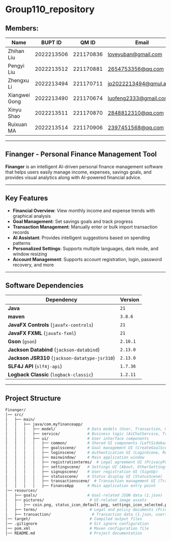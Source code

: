 # Group110_repository

## Members:

| Name          | BUPT ID    | QM ID    | Email                        | Username            |
|--------------|------------|-----------|-----------------------------|-----------------------------|
| Zhihan Liu   | 2022213506 | 221170836 | loveyuban@gmail.com         | Nora-LL / Aya              |
| Pengyi Liu   | 2022213512 | 221170881 | 2654753356@qq.com          | Effy4869                   |
| Zhengxu Li   | 2022213494 | 221170711 | jp2022213494@qmul.ac.uk    | ZhengxuLi96 / Li           |
| Xiangwei Gong| 2022213490 | 221170674 | luofeng2333@gmail.com      | VictorHugo043 / Fallenwind |
| Xinyu Shao   | 2022213511 | 221170870 | 2848812310@qq.com         | ROOOBUE / sstarsheep       |
| Ruixuan MA   | 2022213514 | 221170906 | 2397451568@qq.com         | MaRuixuan                  |


---

## **Finanger - Personal Finance Management Tool**

**Finanger** is an intelligent AI-driven personal finance management software that helps users easily manage income, expenses, savings goals, and provides visual analytics along with AI-powered financial advice.

---

## **Key Features**
-  **Financial Overview**: View monthly income and expense trends with graphical analysis
-  **Goal Management**: Set savings goals and track progress
-  **Transaction Management**: Manually enter or bulk import transaction records
-  **AI Assistant**: Provides intelligent suggestions based on spending patterns
-  **Personalized Settings**: Supports multiple languages, dark mode, and window resizing
-  **Account Management**: Supports account registration, login, password recovery, and more

---

## **Software Dependencies**
| Dependency | Version  |
|------------|----------|
| **Java** | `21`     |
|**maven** | `3.8.6`  |
| **JavaFX Controls** (`javafx-controls`) | `21`     |
| **JavaFX FXML** (`javafx-fxml`) | `21`     |
| **Gson** (`gson`) | `2.10.1` |
| **Jackson Databind** (`jackson-databind`) | `2.13.0` |
| **Jackson JSR310** (`jackson-datatype-jsr310`) | `2.13.0` |
| **SLF4J API** (`slf4j-api`) | `1.7.36` |
| **Logback Classic** (`logback-classic`) | `1.2.11` |

---

## **Project Structure**
```bash
Finanger/  
│── src/  
│   ├── main/  
│   │   ├── java/com.myfinanceapp/  
│   │   │   ├── model/              # Data models (User, Transaction, Goal)  
│   │   │   ├── service/            # Business logic (AiChatService, TransactionService, etc.)  
│   │   │   ├── ui/                 # User interface components  
│   │   │   │   ├── common/         # Shared UI components (LeftSidebarFactory, SettingsTopBarFactory)  
│   │   │   │   ├── goalsscene/     # Goal management UI (CreateGoalScene, Goals)  
│   │   │   │   ├── loginscene/     # Authentication UI (LoginScene, ResetPassword)  
│   │   │   │   ├── mainwindow/     # Main application window  
│   │   │   │   ├── registrationterms/  # Legal agreement UI (PrivacyPolicy, TermOfUse)  
│   │   │   │   ├── settingscene/   # Settings UI (About, OtherSettings, SystemSettings, UserOptions)  
│   │   │   │   ├── signupscene/    # User registration UI (SignUp)  
│   │   │   │   ├── statusscene/    # Status display UI (StatusScene)  
│   │   │   │   ├── transactionscene/  # Transaction management UI (TransactionScene)  
│   │   │   │   ├── FinanceApp      # Main application entry point  
│── resources/  
│   ├── goals/                      # Goal-related JSON data (1.json)  
│   ├── pictures/                    # UI-related image assets  
│   │   ├── coin.png, status_icon_default.png, settings_icon_selected.png, etc.  
│   ├── terms/                       # Legal and policy documents (PrivacyPolicy.txt, TermOfUse.txt)  
│   ├── transaction/                  # Transaction data (1.json, users.json)  
│── target/                          # Compiled output files  
│── .gitignore                       # Git ignore configuration  
│── pom.xml                          # Maven configuration file  
│── README.md                        # Project documentation  
```

